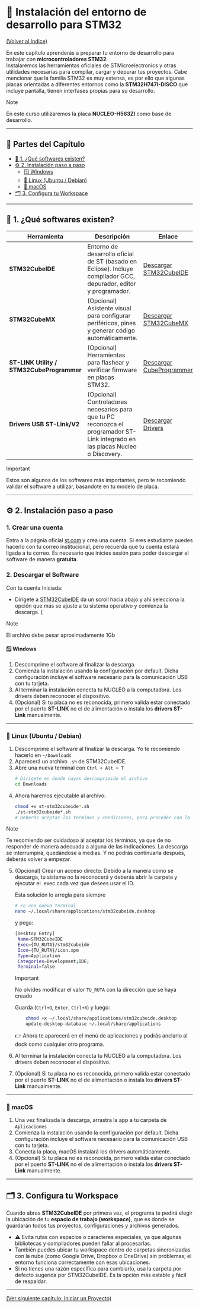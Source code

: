 # 🧩 Instalación del entorno de desarrollo para STM32

[(Volver al Indice)](https://github.com/JossueE/Mastering-STM32/tree/main?tab=readme-ov-file#%C3%ADndice)

En este capítulo aprenderás a preparar tu entorno de desarrollo para trabajar con **microcontroladores STM32**.  
Instalaremos las herramientas oficiales de STMicroelectronics y otras utilidades necesarias para compilar, cargar y depurar tus proyectos. Cabe mencionar que la familia STM32 es muy extensa, es por ello que algunas placas orientadas a diferentes entornos como la **STM32H747I-DISCO**  que incluye pantalla, tienen interfases propias para su desarrollo. 

> [!NOTE]
> En este curso utilizaremos la placa **NUCLEO-H563ZI** como base de desarrollo.

---
## 📖 Partes del Capítulo

- [🧠 1. ¿Qué softwares existen?](#-1-qué-softwares-existen)
- [⚙️ 2. Instalación paso a paso](#%EF%B8%8F-2-instalaci%C3%B3n-paso-a-paso) 
  - [🪟 Windows](#-windows)
  - [🐧 Linux (Ubuntu / Debian)](#-linux-ubuntu--debian)
  - [🍎 macOS](#-macos)
- [🗂️ 3. Configura tu Workspace](#%EF%B8%8F-3-configura-tu-workspace)
---

## 🧠 1. ¿Qué softwares existen?

| Herramienta | Descripción | Enlace |
|--------------|-------------|---------|
| **STM32CubeIDE** | Entorno de desarrollo oficial de ST (basado en Eclipse). Incluye compilador GCC, depurador, editor y programador. | [Descargar STM32CubeIDE](https://www.st.com/en/development-tools/stm32cubeide.html) |
| **STM32CubeMX** | (Opcional) Asistente visual para configurar periféricos, pines y generar código automáticamente. | [Descargar STM32CubeMX](https://www.st.com/en/development-tools/stm32cubemx.html) |
| **ST-LINK Utility / STM32CubeProgrammer** | (Opcional) Herramientas para flashear y verificar firmware en placas STM32. | [Descargar CubeProgrammer](https://www.st.com/en/development-tools/stm32cubeprog.html) |
| **Drivers USB ST-Link/V2** | (Opcional) Controladores necesarios para que tu PC reconozca el programador ST-Link integrado en las placas Nucleo o Discovery. | [Descargar Drivers](https://www.st.com/en/development-tools/stsw-link009.html) |

> [!IMPORTANT]
> Estos son algunos de los softwares más importantes, pero te recomiendo validar el software a utilizar, basandote en tu modelo de placa.

---
## ⚙️ 2. Instalación paso a paso

### 1. Crear una cuenta

Entra a la págnia oficial [st.com](https://www.st.com/content/st_com/en.html) y crea una cuenta. Si eres estudiante puedes hacerlo con tu correo institucional, pero recuerda que tu cuenta estará ligada a tu correo. Es necesario que inicies sesión para poder descargar el software de manera **gratuita**.

### 2. Descargar el Software

Con tu cuenta Iniciada:

- Dirígete a [STM32CubeIDE](https://www.st.com/content/st_com/en/products/development-tools/software-development-tools/stm32-software-development-tools/stm32-ides/stm32cubeide.html) da un scroll hacia abajo y ahí selecciona la opción que más se ajuste a tu sistema operativo y comienza la descarga. (

> [!NOTE]
> El archivo debe pesar aproximadamente 1Gb

#### 🪟 Windows
1. Descomprime el software al finalizar la descarga. 
2. Comienza la instalación usando la configuración por default. Dicha configuración incluye el software necesario para la comunicación USB con tu tarjeta.
3. Al terminar la instalación conecta tu NUCLEO a la computadora. Los drivers deben reconocer el dispositivo.
4. (Opcional) Si tu placa no es reconocida, primero valida estar conectado por el puerto **ST-LINK** no el de alimentación o instala los **drivers ST-Link** manualmente.

---

### 🐧 Linux (Ubuntu / Debian)
1. Descomprime el software al finalizar la descarga. Yo te recomiendo hacerlo en `~/Downloads`
2. Aparecerá un archivo `.sh` de STM32CubeIDE.
3. Abre una nueva terminal con `Ctrl + Alt + T`
    ```bash
    # Dirígete en donde hayas descomprimido el archivo
    cd Downloads
    ```
4. Ahora haremos ejecutable al archivo:
    ```bash
    chmod +x st-stm32cubeide*.sh
    ./st-stm32cubeide*.sh
    # Deberás aceptar los términos y condiciones, para proceder con la descarga. 
    ```
> [!NOTE]
> Te recomiendo ser cuidadoso al aceptar los términos, ya que de no responder de manera adecuada a alguna de las indicaciones. La descarga se interrumpirá, quedándose a medias. Y no podrás continuarla después, deberás volver a empezar.

5. (Opcional) Crear un acceso directo:
    Debido a la manera como se descarga, tu sistema no la reconocerá y deberás abrir la carpeta y ejecutar el .exec cada vez que desees usar el ID.

    Esta solución lo arregla para siempre
    ```bash
    # En una nueva terminal
    nano ~/.local/share/applications/stm32cubeide.desktop
    ```
    y pega:

   ```bash
   [Desktop Entry]
    Name=STM32CubeIDE
    Exec={TU_RUTA}/stm32cubeide
    Icon={TU_RUTA}/icon.xpm
    Type=Application
    Categories=Development;IDE;
    Terminal=false
   ```
   > [!IMPORTANT]
    > No olvides modificar el valor `TU_RUTA` con la dirección que se haya creado

    Guarda (`Ctrl+O`, `Enter`, `Ctrl+X`)
    y luego:

    ```bash
        chmod +x ~/.local/share/applications/stm32cubeide.desktop
        update-desktop-database ~/.local/share/applications
    ```
    👉 Ahora te aparecerá en el menú de aplicaciones y podrás anclarlo al dock como cualquier otro programa.

6. Al terminar la instalación conecta tu NUCLEO a la computadora. Los drivers deben reconocer el dispositivo.
7. (Opcional) Si tu placa no es reconocida, primero valida estar conectado por el puerto **ST-LINK** no el de alimentación o instala los **drivers ST-Link** manualmente.

---

### 🍎 macOS
1. Una vez finalizada la descarga, arrastra la app a tu carpeta de `Aplicaciones`
2. Comienza la instalación usando la configuración por default. Dicha configuración incluye el software necesario para la comunicación USB con tu tarjeta.
3. Conecta la placa, macOS instalará los drivers automáticamente.
4. (Opcional) Si tu placa no es reconocida, primero valida estar conectado por el puerto **ST-LINK** no el de alimentación o instala los **drivers ST-Link** manualmente.

---
## 🗂️ 3. Configura tu Workspace
Cuando abras **STM32CubeIDE** por primera vez, el programa te pedirá elegir la ubicación de tu **espacio de trabajo (workspace)**, que es donde se guardarán todos tus proyectos, configuraciones y archivos generados.
- ⚠️ Evita rutas con espacios o caracteres especiales, ya que algunas bibliotecas y compiladores pueden fallar al procesarlas.
- También puedes ubicar tu workspace dentro de carpetas sincronizadas con la nube (como Google Drive, Dropbox o OneDrive) sin problemas; el entorno funciona correctamente con esas ubicaciones.
- Si no tienes una razón específica para cambiarlo, usa la carpeta por defecto sugerida por STM32CubeIDE. Es la opción más estable y fácil de respaldar.

---
[(Ver siguiente capítulo: Iniciar un Proyecto)](Files/iniciar_proyecto/iniciar_un_proyecto.md)